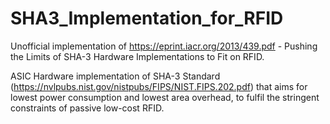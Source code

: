 # SHA3_Implementation_for_RFID
Unofficial implementation of https://eprint.iacr.org/2013/439.pdf - Pushing the Limits of SHA-3 Hardware Implementations to Fit on RFID.

ASIC Hardware implementation of SHA-3 Standard (https://nvlpubs.nist.gov/nistpubs/FIPS/NIST.FIPS.202.pdf) that aims for lowest power consumption and lowest area overhead, to fulfil the stringent constraints of passive low-cost RFID.
